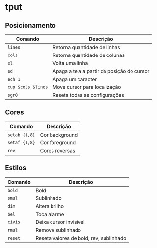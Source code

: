 # tput

## Posicionamento

| Comando            | Descrição                                  |
| ------------------ | ------------------------------------------ |
| `lines`            | Retorna quantidade de linhas               |
| `cols`             | Retorna quantidade de colunas              |
| `el`               | Volta uma linha                            |
| `ed`               | Apaga a tela a partir da posição do cursor |
| `ech 1`            | Apaga um caracter                          |
| `cup $cols $lines` | Move cursor para localização               |
| `sgr0`             | Reseta todas as configurações              |

## Cores

| Comando       | Descrição      |
| ------------- | -------------- |
| `setab {1,8}` | Cor background |
| `setaf {1,8}` | Cor foreground |
| `rev`         | Cores reversas |

## Estilos

| Comando | Descrição                               |
| ------- | --------------------------------------- |
| `bold`  | Bold                                    |
| `smul`  | Sublinhado                              |
| `dim`   | Altera brilho                           |
| `bel`   | Toca alarme                             |
| `civis` | Deixa cursor invisível                  |
| `rmul`  | Remove sublinhado                       |
| `reset` | Reseta valores de bold, rev, sublinhado |
